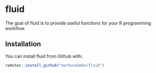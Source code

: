 
<!-- README.md is generated from README.Rmd. Please edit that file -->
fluid
=====

The goal of fluid is to provide useful functions for your R programming workflow.

Installation
------------

You can install fluid from Github with:

``` r
remotes::install_github("markusdumke/fluid")
```
